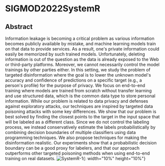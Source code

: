 # SIGMOD2022SystemR

## Abstract
Information leakage is becoming a critical problem as various information becomes publicly available by mistake, and machine learning models train on that data to provide services. As a result, one's private information could easily be memorized by such trained models. Unfortunately, deleting information is out of the question as the data is already exposed to the Web or third-party platforms. Moreover, we cannot necessarily control the model trainings by other parties either. In this setting, we study the problem of targeted disinformation where the goal is to lower the unknown model's accuracy and confidence of predictions on a specific target (e.g., a person's profile) for the purpose of privacy. We focus on end-to-end training where models are trained from scratch without transfer learning and use structured data, which is the common data type to store personal information. While our problem is related to data privacy and defenses against exploratory attacks, our techniques are inspired by targeted data poisoning attacks with some key differences. We show that our problem is best solved by finding the closest points to the target in the input space that will be labeled as a different class. Since we do not control the labeling process, we instead conservatively estimate the labels probabilistically by combining decision boundaries of multiple classifiers using data programming techniques. We also propose techniques for making the disinformation realistic. Our experiments show that a probabilistic decision boundary can be a good proxy for labelers, and that our approach outperforms other targeted poisoning methods when using end-to-end training on real datasets. 
![SystemR-1](https://user-images.githubusercontent.com/62869983/135008205-14d29dfa-5152-4530-aca3-b9e28a72a61a.png){: width="10%" height="10%"}
